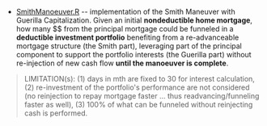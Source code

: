 * [SmithManoeuver.R](https://github.com/florentchandelier/WealthManagement/blob/master/StandaloneTesting/SmithManoeuver.R) -- implementation of the Smith Maneuver with Guerilla Capitalization. Given an initial **nondeductible 
home mortgage**, how many $$ from the principal mortgage could be funneled in a **deductible investment portfolio** benefiting from a re-advanceable mortgage structure (the Smith part), leveraging part of the principal component 
to support the portfolio interests (the Guerilla part) without re-injection of new cash flow **until the manoeuver is complete**.

> LIMITATION(s): (1) days in mth are fixed to 30 for interest calculation, (2) re-investment of the portfolio's performance are not considered (no reinjection to repay mortgage faster ... thus readvancing/funneling faster as well), 
(3) 100% of what can be funneled without reinjecting cash is performed.


